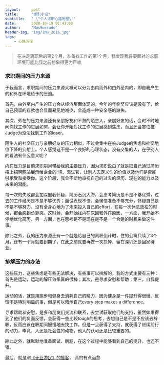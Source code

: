 ```yaml
---
layout:     post
title:      "求职小记"
subtitle:   " \"个人求职心路历程\""
date:       2020-10-19 01:43:00
author:     "Mas9uerade"
header-img: "img/IMG_2616.jpg"
tags:
    - 心路历程
---
```


> 在决定离职后的第2个月，准备找工作的第1个月，我发现我将要面对的求职环境可能比我之前想象得更为严峻

### 求职期间的压力来源

于我而言，求职期间的压力来源大概可以分为由内而外和由外至内的，即自我产生的和外在环境给予的压迫。

首先，由外至内产生的压力会从经济层面体现的，今年的年终奖应该是没有了，给自己预留的存款也会显而易见地减少，会造成一种安全感的缺失。

其次，外在的压力来源还有亲朋好友和不熟的陌生人，亲朋好友的话，会时不时地问你找工作的进展如何，会让你开始对找工作的进展感到焦虑，而且还会害怕被Judge为没法找到工作的loser。

陌生人的社交压力与亲朋好友的压力相似，不过会集中在被Judge的焦虑和社交地位下降的妄想上。个人感觉这不是一个良好的心理状态，没有交集的人，在乎别人的看法有什么意义呢？

内在压力是目前求职期间带给我的主要压力，因为求职说白了就是把自己通过简历摆上招聘网站展示给企业的HR、面试官，让别人去定义你的价值以及他们是否能够承受和接受你。这个阶段，我会不断地审视自己的过去的经历、现在的能力以及未来的潜能。

每一次的失败都会加深自我怀疑，简历石沉大海，会思考简历是不是不够优秀，过去的工作经历是不是不够优秀；面试表现不佳，会懊恼准备不够充分，怀疑自己是不是不够努力，没有全身心地为了未来投入自己的effort，在每一次休息放松的时候，都会感到负罪感。这时候，会开始找内在原因和外在原因，一方面，我开始不停地优化简历，另一方面，也在思考是不是现在是不是一个合适的时机来做这件事。

除此之外，我的压力来源还有一个就是给自己的离职倒计时，住的公寓只续了3个月，还有一个月就要到期了，在此之前就要再做一次抉择，留在深圳还是回家待业。

### 排解压力的办法

这些压力，这些焦虑是有些无法解决，有些事可以排解的，我的方式主要有三种：首先是运动，运动的解压效果真的很棒；其次，是寻求安慰和帮助；第三，自我提升。

运动的话，就是用跑步和健身去消耗自己的精力，因为健身是一件提升得很慢、反馈不是特别明显的事，但是可以暗示自己every step makes a difference。

寻求帮助和安慰，是多和朋友们交流和联系，去尝试获取他们的支持，虽然如果得到了他们的负面反馈，会获得一些比较tough的思考，去想自己是不是不应该去辞职，反而应该在职期间慢慢地去找工作。但是一旦获得了支持，就获得了继续前行的动力，毕竟，人还是社会性的动物，他人的认可还是比较重要的。

除此之外，就默默地准备面试、刷题，在这个过程中能够看到自己的提升，也还不错。

最后，就是刷[《无业游民》的播客](https://www.ibm.com/developerworks/cn/linux/l-ipc/part2/index1.html)， 真的有点治愈